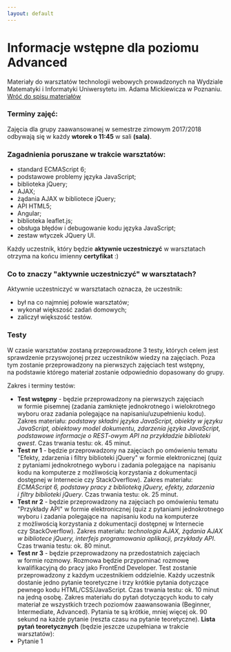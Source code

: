 ```yaml
---
layout: default
---
```

<div class="inner">
	<h1 id="main1">Informacje wstępne dla poziomu Advanced</h1>
    <div id="main2" class="h2">Materiały do&nbsp;warsztatów technologii webowych prowadzonych na Wydziale Matematyki i&nbsp;Informatyki Uniwersytetu im. Adama Mickiewicza w Poznaniu.</div>
	<a href="../../index.html" class="button-v button-module">Wróć do&nbsp;spisu materiałów</a>
	<div style="clear: both;"></div>
</div>

### Terminy zajęć:
Zajęcia dla grupy zaawansowanej w semestrze zimowym 2017/2018 odbywają się w każdy **wtorek o&nbsp;11:45** w&nbsp;sali **(sala)**.

### Zagadnienia poruszane w trakcie warsztatów:

* standard ECMAScript 6;
*	podstawowe problemy języka JavaScript;
* biblioteka jQuery;
* AJAX;
* żądania AJAX w bibliotece jQuery;
*	API HTML5;
*	Angular;
*	biblioteka leaflet.js;
*	obsługa błędów i debugowanie kodu języka JavaScript;
*	zestaw wtyczek JQuery UI.

Każdy uczestnik, który będzie **aktywnie uczestniczyć** w warsztatach otrzyma na końcu imienny **certyfikat** :)

### Co to znaczy "aktywnie uczestniczyć" w warsztatach?

Aktywnie uczestniczyć w warsztatach oznacza, że uczestnik:

*	był na co najmniej połowie warsztatów;
*	wykonał większość zadań domowych;
*	zaliczył większość testów.

### Testy

W czasie warsztatów zostaną przeprowadzone 3 testy, których celem jest sprawdzenie przyswojonej przez uczestników wiedzy na&nbsp;zajęciach. Poza tym zostanie przeprowadzony na&nbsp;pierwszych zajęciach test wstępny, na&nbsp;podstawie którego materiał zostanie odpowiednio dopasowany do&nbsp;grupy.

Zakres i terminy testów:
* **Test wstępny** - będzie przeprowadzony na&nbsp;pierwszych zajęciach w&nbsp;formie pisemnej (zadania zamknięte jednokrotnego i&nbsp;wielokrotnego wyboru oraz&nbsp;zadania polegające na&nbsp;napisaniu/uzupełnieniu kodu). Zakres materiału: _podstawy składni języka JavaScript, obiekty w&nbsp;języku JavaScript, obiektowy model dokumentu, zdarzenia języka JavaScript, podstawowe informacje o&nbsp;REST-owym API na&nbsp;przykładzie biblioteki qwest_. Czas trwania testu: ok. 45 minut.
* **Test nr 1** - będzie przeprowadzony na zajęciach po omówieniu tematu "Efekty, zdarzenia i filtry biblioteki jQuery" w&nbsp;formie elektronicznej (quiz z&nbsp;pytaniami jednokrotnego wyboru i&nbsp;zadania polegające na&nbsp; napisaniu kodu na&nbsp;komputerze z&nbsp;możliwością korzystania z&nbsp;dokumentacji dostępnej w&nbsp;Internecie czy&nbsp;StackOverflow). Zakres materiału: _ECMAScript 6, podstawy pracy z biblioteką jQuery, efekty, zdarzenia i&nbsp;filtry biblioteki jQuery_. Czas trwania testu: ok. 25 minut.
* **Test nr 2** - będzie przeprowadzony na zajęciach po omówieniu tematu "Przykłady API" w&nbsp;formie elektronicznej (quiz z&nbsp;pytaniami jednokrotnego wyboru i&nbsp;zadania polegające na&nbsp; napisaniu kodu na&nbsp;komputerze z&nbsp;możliwością korzystania z&nbsp;dokumentacji dostępnej w&nbsp;Internecie czy&nbsp;StackOverflow). Zakres materiału: _technologia AJAX, żądania AJAX w&nbsp;bibliotece jQuery, interfejs programowania aplikacji, przykłady API_. Czas trwania testu: ok. 80 minut.
* **Test nr 3** - będzie przeprowadzony na&nbsp;przedostatnich zajęciach w&nbsp;formie rozmowy. Rozmowa będzie przypominać rozmowę kwalifikacyjną do pracy jako FrontEnd Developer. Test zostanie przeprowadzony z każdym uczestnikiem oddzielnie. Każdy uczestnik dostanie jedno pytanie teoretyczne i trzy krótkie pytania dotyczące pewnego kodu HTML/CSS/JavaScript. Czas trwania testu: ok. 10 minut na jedną osobę.
Zakres materiału do pytań dotyczących kodu to cały materiał ze wszystkich trzech poziomów zaawansowania (Beginner, Intermediate, Advanced). Pytania te są krótkie, mniej więcej ok. 90 sekund na każde pytanie (reszta czasu na pytanie teoretyczne).
**Lista pytań teoretycznych** (będzie jeszcze uzupełniana w trakcie warsztatów):
* Pytanie 1
